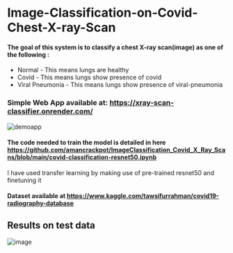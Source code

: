 # Image-Classification-on-Covid-Chest-X-ray-Scan
#### The goal of this system is to classify a chest X-ray scan(image) as one of the following :
- Normal - This means lungs are healthy
- Covid - This means lungs show presence of covid
- Viral Pneumonia - This means lungs show presence of viral-pneumonia

### Simple Web App available at: https://xray-scan-classifier.onrender.com/
![demoapp](https://github.com/amancrackpot/ImageClassification_Covid_X_Ray_Scans/blob/main/Results/webap1p.gif)


#### The code needed to train the model is detailed in here https://github.com/amancrackpot/ImageClassification_Covid_X_Ray_Scans/blob/main/covid-classification-resnet50.ipynb
I have used transfer learning by making use of pre-trained resnet50 and finetuning it

#### Dataset available at https://www.kaggle.com/tawsifurrahman/covid19-radiography-database
## Results on test data
![image](https://github.com/amancrackpot/ImageClassification_Covid_X_Ray_Scans/blob/main/Results/stats.png)
